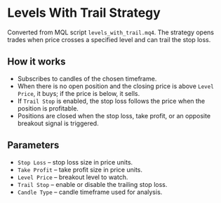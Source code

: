 # Levels With Trail Strategy

Converted from MQL script `levels_with_trail.mq4`. The strategy opens trades when price crosses a specified level and can trail the stop loss.

## How it works
- Subscribes to candles of the chosen timeframe.
- When there is no open position and the closing price is above `Level Price`, it buys; if the price is below, it sells.
- If `Trail Stop` is enabled, the stop loss follows the price when the position is profitable.
- Positions are closed when the stop loss, take profit, or an opposite breakout signal is triggered.

## Parameters
- `Stop Loss` – stop loss size in price units.
- `Take Profit` – take profit size in price units.
- `Level Price` – breakout level to watch.
- `Trail Stop` – enable or disable the trailing stop loss.
- `Candle Type` – candle timeframe used for analysis.
